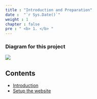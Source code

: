 ```yaml
---
title : "Introduction and Preparation"
date :  "`r Sys.Date()`" 
weight : 1 
chapter : false
pre : " <b> 1. </b> "
---
```


### Diagram for this project

![](../../WorkShop2/01.intro-prepare/1.1.intro/01.png?featherlight=false&width=90pc)

## Contents

- [Introduction](1.1-intro/)
- [Setup the website](1.2-setup/)

